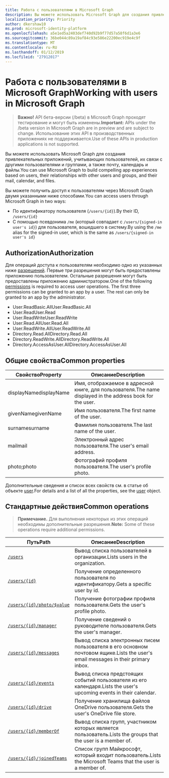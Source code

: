 ```yaml
---
title: Работа с пользователями в Microsoft Graph
description: Вы можете использовать Microsoft Graph для создания привлекательных приложений, учитывающих пользователей, их связи с другими пользователями и группами, а также почту, календарь и файлы.
localization_priority: Priority
author: dkershaw10
ms.prod: microsoft-identity-platform
ms.openlocfilehash: a5e1ed5a2403def740d92b9f77d57a58f6d1a3e6
ms.sourcegitcommit: 36be044c89a19af84c93e586e22200ec919e4c9f
ms.translationtype: MT
ms.contentlocale: ru-RU
ms.lasthandoff: 01/12/2019
ms.locfileid: "27912017"
---
```

# <a name="working-with-users-in-microsoft-graph"></a><span data-ttu-id="3b458-103">Работа с пользователями в Microsoft Graph</span><span class="sxs-lookup"><span data-stu-id="3b458-103">Working with users in Microsoft Graph</span></span>

> <span data-ttu-id="3b458-104">**Важно!** API бета-версии (/beta) в Microsoft Graph проходят тестирование и могут быть изменены.</span><span class="sxs-lookup"><span data-stu-id="3b458-104">**Important:** APIs under the /beta version in Microsoft Graph are in preview and are subject to change.</span></span> <span data-ttu-id="3b458-105">Использование этих API в производственных приложениях не поддерживается.</span><span class="sxs-lookup"><span data-stu-id="3b458-105">Use of these APIs in production applications is not supported.</span></span>

<span data-ttu-id="3b458-106">Вы можете использовать Microsoft Graph для создания привлекательных приложений, учитывающих пользователей, их связи с другими пользователями и группами, а также почту, календарь и файлы.</span><span class="sxs-lookup"><span data-stu-id="3b458-106">You can use Microsoft Graph to build compelling app experiences based on users, their relationships with other users and groups, and their mail, calendar, and files.</span></span>

<span data-ttu-id="3b458-107">Вы можете получить доступ к пользователям через Microsoft Graph двумя указанными ниже способами.</span><span class="sxs-lookup"><span data-stu-id="3b458-107">You can access users through Microsoft Graph in two ways:</span></span>

- <span data-ttu-id="3b458-108">По идентификатору пользователя (`/users/{id}`).</span><span class="sxs-lookup"><span data-stu-id="3b458-108">By their ID, `/users/{id}`</span></span> 
- <span data-ttu-id="3b458-109">С помощью псевдонима `/me` (который совпадает с `/users/{signed-in user's id}`) для пользователя, вошедшего в систему.</span><span class="sxs-lookup"><span data-stu-id="3b458-109">By using the `/me` alias for the signed-in user, which is the same as `/users/{signed-in user's id}`</span></span>

## <a name="authorization"></a><span data-ttu-id="3b458-110">Authorization</span><span class="sxs-lookup"><span data-stu-id="3b458-110">Authorization</span></span>
<span data-ttu-id="3b458-p102">Для операций доступа к пользователям необходимо одно из указанных ниже [разрешений](https://developer.microsoft.com/graph/docs/authorization/permission_scopes). Первые три разрешения могут быть предоставлены приложению пользователем. Остальные разрешения могут быть предоставлены приложению администратором.</span><span class="sxs-lookup"><span data-stu-id="3b458-p102">One of the following [permissions](https://developer.microsoft.com/graph/docs/authorization/permission_scopes) is required to access user operations. The first three permissions can be granted to an app by a user. The rest can only be granted to an app by the administrator.</span></span>

- <span data-ttu-id="3b458-114">User.ReadBasic.All</span><span class="sxs-lookup"><span data-stu-id="3b458-114">User.ReadBasic.All</span></span>
- <span data-ttu-id="3b458-115">User.Read</span><span class="sxs-lookup"><span data-stu-id="3b458-115">User.Read</span></span>
- <span data-ttu-id="3b458-116">User.ReadWrite</span><span class="sxs-lookup"><span data-stu-id="3b458-116">User.ReadWrite</span></span>
- <span data-ttu-id="3b458-117">User.Read.All</span><span class="sxs-lookup"><span data-stu-id="3b458-117">User.Read.All</span></span>
- <span data-ttu-id="3b458-118">User.ReadWrite.All</span><span class="sxs-lookup"><span data-stu-id="3b458-118">User.ReadWrite.All</span></span>
- <span data-ttu-id="3b458-119">Directory.Read.All</span><span class="sxs-lookup"><span data-stu-id="3b458-119">Directory.Read.All</span></span>
- <span data-ttu-id="3b458-120">Directory.ReadWrite.All</span><span class="sxs-lookup"><span data-stu-id="3b458-120">Directory.ReadWrite.All</span></span>
- <span data-ttu-id="3b458-121">Directory.AccessAsUser.All</span><span class="sxs-lookup"><span data-stu-id="3b458-121">Directory.AccessAsUser.All</span></span>

## <a name="common-properties"></a><span data-ttu-id="3b458-122">Общие свойства</span><span class="sxs-lookup"><span data-stu-id="3b458-122">Common properties</span></span>

| <span data-ttu-id="3b458-123">Свойство</span><span class="sxs-lookup"><span data-stu-id="3b458-123">Property</span></span> | <span data-ttu-id="3b458-124">Описание</span><span class="sxs-lookup"><span data-stu-id="3b458-124">Description</span></span> |
|----------|-------------|
| <span data-ttu-id="3b458-125">displayName</span><span class="sxs-lookup"><span data-stu-id="3b458-125">displayName</span></span> | <span data-ttu-id="3b458-126">Имя, отображаемое в адресной книге, для пользователя.</span><span class="sxs-lookup"><span data-stu-id="3b458-126">The name displayed in the address book for the user.</span></span>|
|<span data-ttu-id="3b458-127">givenName</span><span class="sxs-lookup"><span data-stu-id="3b458-127">givenName</span></span>| <span data-ttu-id="3b458-128">Имя пользователя.</span><span class="sxs-lookup"><span data-stu-id="3b458-128">The first name of the user.</span></span> |
|<span data-ttu-id="3b458-129">surname</span><span class="sxs-lookup"><span data-stu-id="3b458-129">surname</span></span>| <span data-ttu-id="3b458-130">Фамилия пользователя.</span><span class="sxs-lookup"><span data-stu-id="3b458-130">The last name of the user.</span></span> |
|<span data-ttu-id="3b458-131">mail</span><span class="sxs-lookup"><span data-stu-id="3b458-131">mail</span></span>| <span data-ttu-id="3b458-132">Электронный адрес пользователя.</span><span class="sxs-lookup"><span data-stu-id="3b458-132">The user's email address.</span></span> |
|<span data-ttu-id="3b458-133">photo;</span><span class="sxs-lookup"><span data-stu-id="3b458-133">photo</span></span>| <span data-ttu-id="3b458-134">Фотографий профиля пользователя.</span><span class="sxs-lookup"><span data-stu-id="3b458-134">The user's profile photo.</span></span> |

<span data-ttu-id="3b458-135">Дополнительные сведения и список всех свойств см. в статье об объекте [user](user.md).</span><span class="sxs-lookup"><span data-stu-id="3b458-135">For details and a list of all the properties, see the [user](user.md) object.</span></span>

## <a name="common-operations"></a><span data-ttu-id="3b458-136">Стандартные действия</span><span class="sxs-lookup"><span data-stu-id="3b458-136">Common operations</span></span>
><span data-ttu-id="3b458-137">**Примечание.** Для выполнения некоторых из этих операций необходимы дополнительные разрешения.</span><span class="sxs-lookup"><span data-stu-id="3b458-137">**Note:** Some of these operations require additional permissions.</span></span>

| <span data-ttu-id="3b458-138">Путь</span><span class="sxs-lookup"><span data-stu-id="3b458-138">Path</span></span>    | <span data-ttu-id="3b458-139">Описание</span><span class="sxs-lookup"><span data-stu-id="3b458-139">Description</span></span> |
|---------|-------------|
|[`/users`](../api/user-list.md) | <span data-ttu-id="3b458-140">Вывод списка пользователей в организации.</span><span class="sxs-lookup"><span data-stu-id="3b458-140">Lists users in the organization.</span></span> |
|[`/users/{id}`](../api/user-get.md) | <span data-ttu-id="3b458-141">Получение определенного пользователя по идентификатору.</span><span class="sxs-lookup"><span data-stu-id="3b458-141">Gets a specific user by id.</span></span> |
|[`/users/{id}/photo/$value`](../api/profilephoto-get.md)| <span data-ttu-id="3b458-142">Получение фотографии профиля пользователя.</span><span class="sxs-lookup"><span data-stu-id="3b458-142">Gets the user's profile photo.</span></span> |
|[`/users/{id}/manager`](../api/user-list-manager.md) | <span data-ttu-id="3b458-143">Получение сведений о руководителе пользователя.</span><span class="sxs-lookup"><span data-stu-id="3b458-143">Gets the user's manager.</span></span> |
|[`/users/{id}/messages`](../api/user-list-messages.md)| <span data-ttu-id="3b458-144">Вывод списка электронных писем пользователя в его основном почтовом ящике.</span><span class="sxs-lookup"><span data-stu-id="3b458-144">Lists the user's email messages in their primary inbox.</span></span> |
|[`/users/{id}/events`](../api/user-list-events.md) | <span data-ttu-id="3b458-145">Вывод списка предстоящих событий пользователя из его календаря.</span><span class="sxs-lookup"><span data-stu-id="3b458-145">Lists the user's upcoming events in their calendar.</span></span> |
|[`/users/{id}/drive`](../api/drive-get.md)| <span data-ttu-id="3b458-146">Получение хранилища файлов OneDrive пользователя.</span><span class="sxs-lookup"><span data-stu-id="3b458-146">Gets the user's OneDrive file store.</span></span> |
|[`/users/{id}/memberOf`](../api/user-list-memberof.md)| <span data-ttu-id="3b458-147">Вывод списка групп, участником которых является пользователь.</span><span class="sxs-lookup"><span data-stu-id="3b458-147">Lists the groups that the user is a member of.</span></span> |
|[`/users/{id}/joinedTeams`](../api/user-list-joinedteams.md)| <span data-ttu-id="3b458-148">Список групп Майкрософт, который входит пользователь.</span><span class="sxs-lookup"><span data-stu-id="3b458-148">Lists the Microsoft Teams that the user is a member of.</span></span> |
